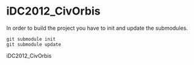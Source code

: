 iDC2012_CivOrbis
================

In order to build the project you have to init and update the submodules.

	git submodule init
	git submodule update

iDC2012_CivOrbis